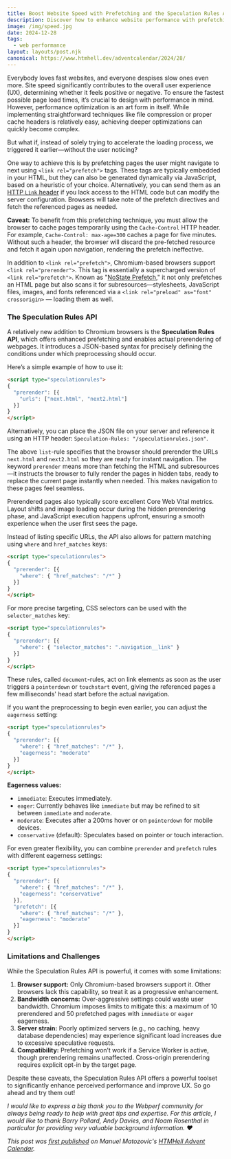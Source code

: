 ```yaml
---
title: Boost Website Speed with Prefetching and the Speculation Rules API
description: Discover how to enhance website performance with prefetching, prerendering, and the Speculation Rules API.
image: /img/speed.jpg
date: 2024-12-28
tags:
  - web performance
layout: layouts/post.njk
canonical: https://www.htmhell.dev/adventcalendar/2024/28/
---
```

Everybody loves fast websites, and everyone despises slow ones even more. Site speed significantly contributes to the overall user experience (UX), determining whether it feels positive or negative. To ensure the fastest possible page load times, it’s crucial to design with performance in mind. However, performance optimization is an art form in itself. While implementing straightforward techniques like file compression or proper cache headers is relatively easy, achieving deeper optimizations can quickly become complex.

But what if, instead of solely trying to accelerate the loading process, we triggered it earlier—without the user noticing?

One way to achieve this is by prefetching pages the user might navigate to next using `<link rel="prefetch">` tags. These tags are typically embedded in your HTML, but they can also be generated dynamically via JavaScript, based on a heuristic of your choice. Alternatively, you can send them as an [HTTP `Link` header](https://www.debugbear.com/blog/resource-hints-rel-preload-prefetch-preconnect#resource-hints-in-http-headers) if you lack access to the HTML code but can modify the server configuration. Browsers will take note of the prefetch directives and fetch the referenced pages as needed.

<aside class="info">

**Caveat:** To benefit from this prefetching technique, you must allow the browser to cache pages temporarily using the `Cache-Control` HTTP header. For example, `Cache-Control: max-age=300` caches a page for five minutes. Without such a header, the browser will discard the pre-fetched resource and fetch it again upon navigation, rendering the prefetch ineffective.

</aside>

In addition to `<link rel="prefetch">`, Chromium-based browsers support `<link rel="prerender">`. This tag is essentially a supercharged version of `<link rel="prefetch">`. Known as "[NoState Prefetch](https://developer.chrome.com/blog/nostate-prefetch)," it not only prefetches an HTML page but also scans it for subresources—stylesheets, JavaScript files, images, and fonts referenced via a `<link rel="preload" as="font" crossorigin>` — loading them as well.

### The Speculation Rules API

A relatively new addition to Chromium browsers is the **Speculation Rules API**, which offers enhanced prefetching and enables actual prerendering of webpages. It introduces a JSON-based syntax for precisely defining the conditions under which preprocessing should occur.

Here’s a simple example of how to use it:

```html
<script type="speculationrules">
{
  "prerender": [{
    "urls": ["next.html", "next2.html"]
  }]
}
</script>
```

<aside class="info">

Alternatively, you can place the JSON file on your server and reference it using an HTTP header: `Speculation-Rules: "/speculationrules.json"`.

</aside>

The above `list`-rule specifies that the browser should prerender the URLs `next.html` and `next2.html` so they are ready for instant navigation. The keyword `prerender` means more than fetching the HTML and subresources—it instructs the browser to fully render the pages in hidden tabs, ready to replace the current page instantly when needed. This makes navigation to these pages feel seamless.

Prerendered pages also typically score excellent Core Web Vital metrics. Layout shifts and image loading occur during the hidden prerendering phase, and JavaScript execution happens upfront, ensuring a smooth experience when the user first sees the page.

Instead of listing specific URLs, the API also allows for pattern matching using `where` and `href_matches` keys:

```html
<script type="speculationrules">
{
  "prerender": [{
    "where": { "href_matches": "/*" }
  }]
}
</script>
```

For more precise targeting, CSS selectors can be used with the `selector_matches` key:

```html
<script type="speculationrules">
{
  "prerender": [{
    "where": { "selector_matches": ".navigation__link" }
  }]
}
</script>
```

These rules, called `document`-rules, act on link elements as soon as the user triggers a `pointerdown` or `touchstart` event, giving the referenced pages a few milliseconds' head start before the actual navigation.

If you want the preprocessing to begin even earlier, you can adjust the `eagerness` setting:

```html
<script type="speculationrules">
{
  "prerender": [{
    "where": { "href_matches": "/*" },
    "eagerness": "moderate"
  }]
}
</script>
```

**Eagerness values:**
- `immediate`: Executes immediately.
- `eager`: Currently behaves like `immediate` but may be refined to sit between `immediate` and `moderate`.
- `moderate`: Executes after a 200ms hover or on `pointerdown` for mobile devices.
- `conservative` (default): Speculates based on pointer or touch interaction.

For even greater flexibility, you can combine `prerender` and `prefetch` rules with different eagerness settings:

```html
<script type="speculationrules">
{
  "prerender": [{
    "where": { "href_matches": "/*" },
    "eagerness": "conservative"
  }],
  "prefetch": [{
    "where": { "href_matches": "/*" },
    "eagerness": "moderate"
  }]
}
</script>
```

### Limitations and Challenges

While the Speculation Rules API is powerful, it comes with some limitations:

1. **Browser support:** Only Chromium-based browsers support it. Other browsers lack this capability, so treat it as a progressive enhancement.
2. **Bandwidth concerns:** Over-aggressive settings could waste user bandwidth. Chromium imposes limits to mitigate this: a maximum of 10 prerendered and 50 prefetched pages with `immediate` or `eager` eagerness.
3. **Server strain:** Poorly optimized servers (e.g., no caching, heavy database dependencies) may experience significant load increases due to excessive speculative requests.
4. **Compatibility:** Prefetching won’t work if a Service Worker is active, though prerendering remains unaffected. Cross-origin prerendering requires explicit opt-in by the target page.

Despite these caveats, the Speculation Rules API offers a powerful toolset to significantly enhance perceived performance and improve UX. So go ahead and try them out!

_I would like to express a big thank you to the Webperf community for always being ready to help with great tips and expertise. For this article, I would like to thank Barry Pollard, Andy Davies, and Noam Rosenthal in particular for providing very valuable background information. ❤️_

_This post was [first published](https://www.htmhell.dev/adventcalendar/2024/28/) on Manuel Matozovíc's [HTMHell Advent Calendar](https://www.htmhell.dev/adventcalendar/)._



